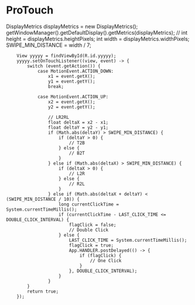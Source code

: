 # ProTouch

DisplayMetrics displayMetrics = new DisplayMetrics();
        getWindowManager().getDefaultDisplay().getMetrics(displayMetrics);
        // int height = displayMetrics.heightPixels;
        int width = displayMetrics.widthPixels;
        SWIPE_MIN_DISTANCE = width / 7;

        View yyyyy = findViewById(R.id.yyyyy);
        yyyyy.setOnTouchListener((view, event) -> {
            switch (event.getAction()) {
                case MotionEvent.ACTION_DOWN:
                    x1 = event.getX();
                    y1 = event.getY();
                    break;

                case MotionEvent.ACTION_UP:
                    x2 = event.getX();
                    y2 = event.getY();

                    // LR2RL
                    float deltaX = x2 - x1;
                    float deltaY = y2 - y1;
                    if (Math.abs(deltaY) > SWIPE_MIN_DISTANCE) {
                        if (deltaY > 0) {
                            // T2B
                        } else {
                            // B2T
                        }
                    } else if (Math.abs(deltaX) > SWIPE_MIN_DISTANCE) {
                        if (deltaX > 0) {
                            // L2R
                        } else {
                            // R2L
                        }
                    } else if (Math.abs(deltaX + deltaY) < (SWIPE_MIN_DISTANCE / 10)) {
                        long currentClickTime = System.currentTimeMillis();
                        if (currentClickTime - LAST_CLICK_TIME <= DOUBLE_CLICK_INTERVAL) {
                            flagClick = false;
                            // Double Click
                        } else {
                            LAST_CLICK_TIME = System.currentTimeMillis();
                            flagClick = true;
                            App.HANDLER.postDelayed(() -> {
                                if (flagClick) {
                                    // One Click
                                }
                            }, DOUBLE_CLICK_INTERVAL);
                        }
                    }
            }
            return true;
        });
